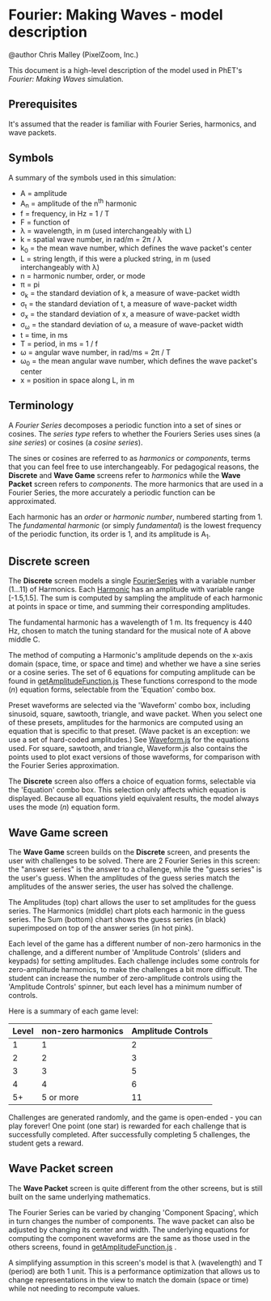 # Fourier: Making Waves - model description

@author Chris Malley (PixelZoom, Inc.)

This document is a high-level description of the model used in PhET's _Fourier: Making Waves_ simulation.

## Prerequisites

It's assumed that the reader is familiar with Fourier Series, harmonics, and wave packets.

## Symbols

A summary of the symbols used in this simulation:

* A = amplitude
* A<sub>n</sub> = amplitude of the n<sup>th</sup> harmonic
* f = frequency, in Hz = 1 / T
* F = function of
* λ = wavelength, in m (used interchangeably with L)
* k = spatial wave number, in rad/m = 2π / λ
* k<sub>0</sub> = the mean wave number, which defines the wave packet's center
* L = string length, if this were a plucked string, in m (used interchangeably with λ)
* n = harmonic number, order, or mode
* π = pi
* σ<sub>k</sub> = the standard deviation of k, a measure of wave-packet width
* σ<sub>t</sub> = the standard deviation of t, a measure of wave-packet width
* σ<sub>x</sub> = the standard deviation of x, a measure of wave-packet width
* σ<sub>ω</sub> = the standard deviation of ω, a measure of wave-packet width
* t = time, in ms
* T = period, in ms = 1 / f
* ω = angular wave number, in rad/ms = 2π / T
* ω<sub>0</sub> = the mean angular wave number, which defines the wave packet's center
* x = position in space along L, in m

## Terminology

A _Fourier Series_ decomposes a periodic function into a set of sines or cosines. The
_series type_ refers to whether the Fouriers Series uses sines (a _sine series_) or cosines (a _cosine series_[](url)).

The sines or cosines are referred to as _harmonics_ or _components_, terms that you can feel free to
use interchangeably.  For pedagogical reasons, the **Discrete** and **Wave Game** screens refer to _harmonics_ 
while the **Wave Packet** screen refers to _components_. The more harmonics that are used in a Fourier Series, 
the more accurately a periodic function can be approximated.

Each harmonic has an _order_ or _harmonic number_, numbered starting from 1. The
_fundamental harmonic_ (or simply _fundamental_) is the lowest frequency of the periodic function, its order is 1,
and its amplitude is A<sub>1</sub>.

## Discrete screen

The **Discrete** screen models a
single [FourierSeries](https://github.com/phetsims/fourier-making-waves/blob/master/js/common/model/FourierSeries.js)
with a variable number (1...11) of Harmonics.
Each [Harmonic](https://github.com/phetsims/fourier-making-waves/blob/master/js/common/model/Harmonic.js)
has an amplitude with variable range [-1.5,1.5]. The sum is computed by sampling the amplitude of each harmonic at
points in space or time, and summing their corresponding amplitudes.

The fundamental harmonic has a wavelength of 1 m. Its frequency is 440 Hz, chosen to match the tuning standard for the
musical note of A above middle C.

The method of computing a Harmonic's amplitude depends on the x-axis domain (space, time, or space and time) and whether
we have a sine series or a cosine series. The set of 6 equations for computing amplitude can be found in
[getAmplitudeFunction.js](https://github.com/phetsims/fourier-making-waves/blob/master/js/common/model/getAmplitudeFunction.js)
These functions correspond to the mode (_n_) equation forms, selectable from the
'Equation' combo box.

Preset waveforms are selected via the 'Waveform' combo box, including sinusoid, square, sawtooth, triangle, and wave
packet. When you select one of these presets, amplitudes for the harmonics are computed using an equation that is
specific to that preset. (Wave packet is an exception:
we use a set of hard-coded amplitudes.)
See [Waveform.js](https://github.com/phetsims/fourier-making-waves/blob/master/js/discrete/model/Waveform.js)
for the equations used. For square, sawtooth, and triangle, Waveform.js also contains the points used to plot exact
versions of those waveforms, for comparison with the Fourier Series approximation.

The **Discrete** screen also offers a choice of equation forms, selectable via the
'Equation' combo box. This selection only affects which equation is displayed. Because all equations yield equivalent
results, the model always uses the mode (_n_) equation form.

## Wave Game screen

The **Wave Game** screen builds on the **Discrete** screen, and presents the user with challenges to be solved. There
are 2 Fourier Series in this screen: the "answer series" is the answer to a challenge, while the "guess series" is the
user's guess. When the amplitudes of the guess series match the amplitudes of the answer series, the user has solved the challenge. 

The Amplitudes (top) chart allows the user to set amplitudes for the guess series. The Harmonics (middle) chart plots each harmonic in the
guess series. The Sum (bottom) chart shows the guess series (in black) superimposed on top of the answer series (in
hot pink).

Each level of the game has a different number of non-zero harmonics in the challenge, and a different number of 'Amplitude 
Controls' (sliders and keypads) for setting amplitudes. Each challenge includes some controls for
zero-amplitude harmonics, to make the challenges a bit more difficult. The student can increase the number of
zero-amplitude controls using the 'Amplitude Controls' spinner, but each level has a minimum number of controls.

Here is a summary of each game level:

Level | non-zero harmonics | Amplitude Controls |
--- | --- | --- |
1 | 1 | 2 |
2 | 2 | 3 |
3 | 3 | 5 |
4 | 4 | 6 | 
5+ | 5 or more | 11 |

Challenges are generated randomly, and the game is open-ended - you can play forever!
One point (one star) is rewarded for each challenge that is successfully completed. After successfully completing 5
challenges, the student gets a reward.

## Wave Packet screen

The **Wave Packet** screen is quite different from the other screens, but is still built on the same underlying
mathematics.

The Fourier Series can be varied by changing 'Component Spacing', which in turn changes the number of components. The
wave packet can also be adjusted by changing its center and width. The underlying equations for computing the component
waveforms are the same as those used in the others screens, found
in [getAmplitudeFunction.js](https://github.com/phetsims/fourier-making-waves/blob/master/js/common/model/getAmplitudeFunction.js)
.

A simplifying assumption in this screen's model is that λ (wavelength) and T (period) are both 1 unit. This is a
performance optimization that allows us to change representations in the view to match the domain
(space or time) while not needing to recompute values.
